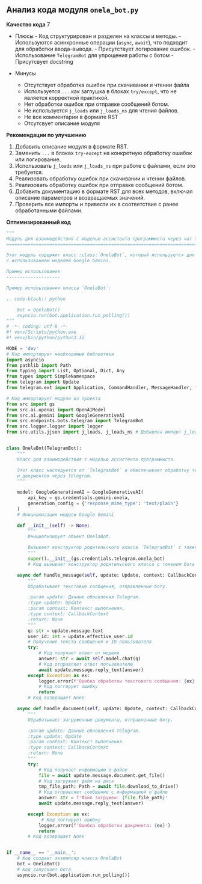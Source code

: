 ## Анализ кода модуля `onela_bot.py`

**Качество кода**
7
-  Плюсы
        - Код структурирован и разделен на классы и методы.
        - Используются асинхронные операции (`async`, `await`), что подходит для обработки ввода-вывода.
        - Присутствует логирование ошибок.
        - Использование `TelegramBot` для упрощения работы с ботом
        - Присутсвует docstring

-  Минусы
    - Отсутствует обработка ошибок при скачивании и чтении файла
    - Используется `...` как заглушка в блоках `try/except`, что не является корректной практикой.
    - Нет обработки ошибок при отправке сообщений ботом.
    - Не используется `j_loads` или `j_loads_ns` для чтения файлов.
    - Не все комментарии в формате RST
    - Отсутсвует описание модуля

**Рекомендации по улучшению**
1.  Добавить описание модуля в формате RST.
2.  Заменить `...` в блоках `try-except` на конкретную обработку ошибок или логирование.
3.  Использовать `j_loads` или `j_loads_ns` при работе с файлами, если это требуется.
4.  Реализовать обработку ошибок при скачивании и чтении файлов.
5.  Реализовать обработку ошибок при отправке сообщений ботом.
6.  Добавить документацию в формате RST для всех методов, включая описание параметров и возвращаемых значений.
7.  Проверить все импорты и привести их в соответствие с ранее обработанными файлами.

**Оптимизированный код**
```python
"""
Модуль для взаимодействия с моделью ассистента программиста через чат Telegram
=========================================================================================

Этот модуль содержит класс :class:`OnelaBot`, который используется для обработки текстовых сообщений и документов
с использованием моделей Google Gemini.

Пример использования
--------------------

Пример использования класса `OnelaBot`:

.. code-block:: python

    bot = OnelaBot()
    asyncio.run(bot.application.run_polling())
"""
# -*- coding: utf-8 -*-
#! venv/Scripts/python.exe
#! venv/bin/python/python3.12

MODE = 'dev'
# Код импортирует необходимые библиотеки
import asyncio
from pathlib import Path
from typing import List, Optional, Dict, Any
from types import SimpleNamespace
from telegram import Update
from telegram.ext import Application, CommandHandler, MessageHandler, filters, CallbackContext

# Код импортирует модули из проекта
from src import gs
from src.ai.openai import OpenAIModel
from src.ai.gemini import GoogleGenerativeAI
from src.endpoints.bots.telegram import TelegramBot
from src.logger.logger import logger
from src.utils.jjson import j_loads, j_loads_ns # Добавлен импорт j_loads, j_loads_ns


class OnelaBot(TelegramBot):
    """
    Класс для взаимодействия с моделью ассистента программиста.

    Этот класс наследуется от `TelegramBot` и обеспечивает обработку текстовых сообщений
    и документов через Telegram.
    """

    model: GoogleGenerativeAI = GoogleGenerativeAI(
        api_key = gs.credentials.gemini.onela,
        generation_config = {'response_mime_type': 'text/plain'}
    )
    # Инициализация модели Google Gemini

    def __init__(self) -> None:
        """
        Инициализирует объект OnelaBot.

        Вызывает конструктор родительского класса `TelegramBot` с токеном бота.
        """
        super().__init__(gs.credentials.telegram.onela_bot)
        # Код вызывает конструктор родительского класса с токеном бота

    async def handle_message(self, update: Update, context: CallbackContext) -> None:
        """
        Обрабатывает текстовые сообщения, отправленные боту.

        :param update: Данные обновления Telegram.
        :type update: Update
        :param context: Контекст выполнения.
        :type context: CallbackContext
        :return: None
        """
        q: str = update.message.text
        user_id: int = update.effective_user.id
        # Получение текста сообщения и ID пользователя
        try:
            # Код получает ответ от модели
            answer: str = await self.model.chat(q)
            # Код отправляет ответ пользователю
            await update.message.reply_text(answer)
        except Exception as ex:
            logger.error(f'Ошибка обработки текстового сообщения: {ex}')
            # Код логгирует ошибку
            return
        # Код возвращает None

    async def handle_document(self, update: Update, context: CallbackContext) -> None:
        """
        Обрабатывает загруженные документы, отправленные боту.

        :param update: Данные обновления Telegram.
        :type update: Update
        :param context: Контекст выполнения.
        :type context: CallbackContext
        :return: None
        """
        try:
            # Код получает информацию о файле
            file = await update.message.document.get_file()
            # Код загружает файл на диск
            tmp_file_path: Path = await file.download_to_drive()
            # Код отправляет сообщение с информацией о файле
            answer: str = f'Файл загружен: {file.file_path}'
            await update.message.reply_text(answer)

        except Exception as ex:
             # Код логгирует ошибку
            logger.error(f'Ошибка обработки документа: {ex}')
            return
        # Код возвращает None


if __name__ == '__main__':
    # Код создает экземпляр класса OnelaBot
    bot = OnelaBot()
    # Код запускает бота
    asyncio.run(bot.application.run_polling())